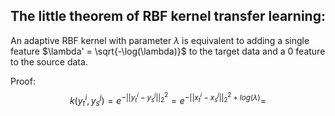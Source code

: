 ## The little theorem of RBF kernel transfer learning:
An adaptive RBF kernel with parameter $\lambda$ is equivalent to adding a single feature $\lambda' = \sqrt{-\log(\lambda)}$ to the target data and a 0 feature to the source data.

Proof:
$$k(y_{t}^{i}, y_s^j) = e^{-||y_t^i - y_s^j||_2^2} = e^{-||x_t^i - x_s^j||_2^2 + log(\lambda)} =$$
